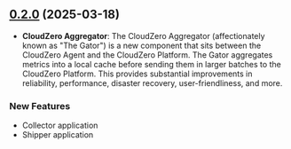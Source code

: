 ## [0.2.0](https://github.com/Cloudzero/cloudzero-insights-controller/compare/v0.2.0...v0.1.2) (2025-03-18)

- **CloudZero Aggregator**: The CloudZero Aggregator (affectionately known as "The Gator") is a new component that sits between the CloudZero Agent and the CloudZero Platform. The Gator aggregates metrics into a local cache before sending them in larger batches to the CloudZero Platform. This provides substantial improvements in reliability, performance, disaster recovery, user-friendliness, and more.

### New Features

- Collector application
- Shipper application
